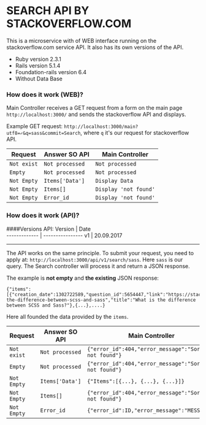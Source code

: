 # SEARCH API BY STACKOVERFLOW.COM

This is a microservice with of WEB interface running on the stackoverflow.com service API. It also has its own versions of the API.

* Ruby version 2.3.1
* Rails version 5.1.4
* Foundation-rails version 6.4
* Without Data Base

### How does it work (WEB)?

Main Controller receives a GET request from a form on the main page `http://localhost:3000/` and sends the stackoverflow API and displays.

Example GET request: `http://localhost:3000/main?utf8=✓&q=sass&commit=Search`, where `q` it's our request for stackoverflow API.

Request       | Answer SO API    | Main Controller
------------- | ---------------- | ---------------
`Not exist`   | `Not processed`  | `Not processed`
`Empty`       | `Not processed`  | `Not processed`
`Not Empty`   | `Items['Data']`  | `Display Data`
`Not Empty`   | `Items[]`        | `Display 'not found'`
`Not Empty`   | `Error_id`       | `Display 'not found'`
 
### How does it work (API)?

####Versions API:
Version       | Date  
------------- | ----------------
v1            | 20.09.2017


----------

The API works on the same principle. To submit your request, you need to apply at: `http://localhost:3000/api/v1/search/sass`.
Here `sass` is our query. The Search controller will process it and return a JSON response.

The example is **not empty** and **the existing** JSON response:

    {"items":[{"creation_date":1302722589,"question_id":5654447,"link":"https://stackoverflow.com/questions/5654447/whats-the-difference-between-scss-and-sass","title":"What is the difference between SCSS and Sass?"},{...},....}

Here all founded the data provided by the `items`.

Request       | Answer SO API    | Main Controller
------------- | ---------------- | ---------------
`Not exist`   | `Not processed`  | `{"error_id":404,"error_message":"Sorry, not found"}`
`Empty`       | `Not processed`  | `{"error_id":404,"error_message":"Sorry, not found"}`
`Not Empty`   | `Items['Data']`  | `{"Items":[{...}, {...}, {...}]}`
`Not Empty`   | `Items[]`        | `{"error_id":404,"error_message":"Sorry, not found"}`
`Not Empty`   | `Error_id`       | `{"error_id":ID,"error_message":"MESSAGE"}`